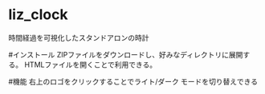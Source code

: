 # liz_clock
時間経過を可視化したスタンドアロンの時計

#インストール
ZIPファイルをダウンロードし、好みなディレクトリに展開する。
HTMLファイルを開くことで利用できる。

#機能
右上のロゴをクリックすることでライト/ダーク モードを切り替えできる
